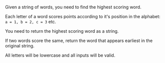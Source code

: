 Given a string of words, you need to find the highest scoring word.

Each letter of a word scores points according to it's position in the alphabet: `a = 1, b = 2, c = 3` etc.

You need to return the highest scoring word as a string.

If two words score the same, return the word that appears earliest in the original string.

All letters will be lowercase and all inputs will be valid.